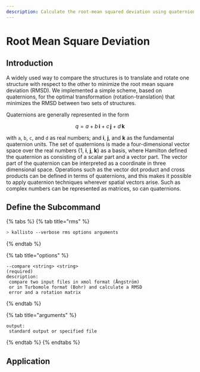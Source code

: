 ```yaml
---
description: Calculate the root-mean squared deviation using quaternions.
---
```


# Root Mean Square Deviation

## Introduction

A widely used way to compare the structures is to translate and rotate one structure with respect to the other to minimize the root mean square deviation \(RMSD\). We implemented a simple scheme, based on quaternions, for the optimal transformation \(rotation-translation\) that minimizes the RMSD between two sets of structures.

Quaternions are generally represented in the form

$$
q = a+b\,\mathbf{i} +c\,\mathbf {j} +d\,\mathbf {k}
$$

with `a`, `b`, `c`, and `d` as real numbers; and **i**, **j**, and **k** as the fundamental quaternion units. The set of quaternions is made a four-dimensional vector space over the real numbers {1, **i**, **j**, **k**} as a basis, where Hamilton defined the quaternion as consisting of a scalar part and a vector part. The vector part of the quaternion can be interpreted as a coordinate in three dimensional space. Operations such as the vector dot product and cross products can be defined in terms of quaternions, and this makes it possible to apply quaternion techniques wherever spatial vectors arise. Such as complex numbers can be represented as matrices, so can quaternions.



## Define the Subcommand

{% tabs %}
{% tab title="rms" %}
```bash
> kallisto --verbose rms options arguments
```
{% endtab %}

{% tab title="options" %}
```markup
--compare <string> <string>
(required)
description: 
 compare two input files in xmol format (Ångström) 
 or in Turbomole format (Bohr) and calculate a RMSD 
 error and a rotation matrix
```
{% endtab %}

{% tab title="arguments" %}
```text
output:
 standard output or specified file
```
{% endtab %}
{% endtabs %}

## Application

